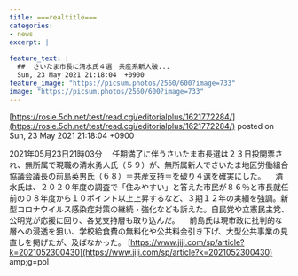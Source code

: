 ```yaml
---
title: ===realtitle===
categories:
- news
excerpt: |
  
feature_text: |
  ##  さいたま市長に清水氏４選　共産系新人破...
  Sun, 23 May 2021 21:18:04  +0900
feature_image: "https://picsum.photos/2560/600?image=733"
image: "https://picsum.photos/2560/600?image=733"
---
```


[https://rosie.5ch.net/test/read.cgi/editorialplus/1621772284/](https://rosie.5ch.net/test/read.cgi/editorialplus/1621772284/)
posted on Sun, 23 May 2021 21:18:04  +0900

<!--more-->

2021年05月23日21時03分 　任期満了に伴うさいたま市長選は２３日投開票され、無所属で現職の清水勇人氏（５９）が、無所属新人でさいたま地区労働組合協議会議長の前島英男氏（６８）＝共産支持＝を破り４選を確実にした。 　清水氏は、２０２０年度の調査で「住みやすい」と答えた市民が８６％と市長就任前の０８年度から１０ポイント以上上昇するなど、３期１２年の実績を強調。新型コロナウイルス感染症対策の継続・強化なども訴えた。自民党や立憲民主党、公明党が応援に回り、各党支持層も取り込んだ。 　前島氏は現市政に批判的な層への浸透を狙い、学校給食費の無料化や公共料金引き下げ、大型公共事業の見直しを掲げたが、及ばなかった。 [https://www.jiji.com/sp/article?k=2021052300430](https://www.jiji.com/sp/article?k=2021052300430) amp;g=pol
